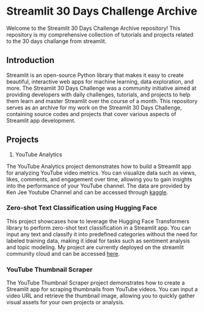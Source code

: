 # Streamlit 30 Days Challenge Archive

Welcome to the Streamlit 30 Days Challenge Archive repository! This repository is my comprehensive collection of tutorials and projects related to the 30 days challange from streamlit.

## Introduction

Streamlit is an open-source Python library that makes it easy to create beautiful, interactive web apps for machine learning, data exploration, and more. The Streamlit 30 Days Challenge was a community initiative aimed at providing developers with daily challenges, tutorials, and projects to help them learn and master Streamlit over the course of a month.
This repository serves as an archive for my work on the Streamlit 30 Days Challenge, containing source codes and projects that cover various aspects of Streamlit app development.

## Projects
1. YouTube Analytics

The YouTube Analytics project demonstrates how to build a Streamlit app for analyzing YouTube video metrics. You can visualize data such as views, likes, comments, and engagement over time, allowing you to gain insights into the performance of your YouTube channel. The data are provided by Ken Jee Youtube Channel and can be accessed through [kaggle](https://www.kaggle.com/datasets/kenjee/ken-jee-youtube-data).

### Zero-shot Text Classification using Hugging Face

This project showcases how to leverage the Hugging Face Transformers library to perform zero-shot text classification in a Streamlit app. You can input any text and classify it into predefined categories without the need for labeled training data, making it ideal for tasks such as sentiment analysis and topic modeling. My project are currently deployed on the streamlit community cloud and can be accessed [here](https://st-app-deploy.streamlit.app/).

### YouTube Thumbnail Scraper

The YouTube Thumbnail Scraper project demonstrates how to create a Streamlit app for scraping thumbnails from YouTube videos. You can input a video URL and retrieve the thumbnail image, allowing you to quickly gather visual assets for your own projects or analysis.

